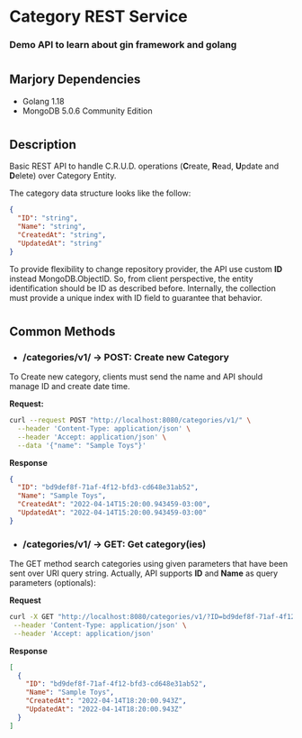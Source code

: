# Category REST Service

### Demo API to learn about gin framework and golang

#

## Marjory Dependencies

- Golang 1.18
- MongoDB 5.0.6 Community Edition

#

## Description

Basic REST API to handle C.R.U.D. operations (**C**reate, **R**ead, **U**pdate and **D**elete) over Category Entity.

The category data structure looks like the follow:

```json
{
  "ID": "string",
  "Name": "string",
  "CreatedAt": "string",
  "UpdatedAt": "string"
}
```

To provide flexibility to change repository provider, the API use custom **ID** instead MongoDB.ObjectID. So, from client perspective, the entity identification should be ID as described before. Internally, the collection must provide a unique index with ID field to guarantee that behavior.

#

## Common Methods

- ### **/categories/v1/ -> POST:** Create new Category

To Create new category, clients must send the name and API should manage ID and create date time.

**Request:**

```bash
curl --request POST "http://localhost:8080/categories/v1/" \
  --header 'Content-Type: application/json' \
  --header 'Accept: application/json' \
  --data '{"name": "Sample Toys"}'
```

**Response**

```json
{
  "ID": "bd9def8f-71af-4f12-bfd3-cd648e31ab52",
  "Name": "Sample Toys",
  "CreatedAt": "2022-04-14T15:20:00.943459-03:00",
  "UpdatedAt": "2022-04-14T15:20:00.943459-03:00"
}
```

- ### **/categories/v1/ -> GET:** Get category(ies)

The GET method search categories using given parameters that have been sent over URI query string. Actually, API supports **ID** and **Name** as query parameters (optionals):

**Request**

```bash
curl -X GET "http://localhost:8080/categories/v1/?ID=bd9def8f-71af-4f12-bfd3-cd648e31ab52" \
 --header 'Content-Type: application/json' \
 --header 'Accept: application/json'
```

**Response**

```json
[
  {
    "ID": "bd9def8f-71af-4f12-bfd3-cd648e31ab52",
    "Name": "Sample Toys",
    "CreatedAt": "2022-04-14T18:20:00.943Z",
    "UpdatedAt": "2022-04-14T18:20:00.943Z"
  }
]
```
